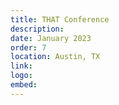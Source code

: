 ```yaml
---
title: THAT Conference
description:
date: January 2023
order: 7
location: Austin, TX
link:
logo:
embed:
---
```

